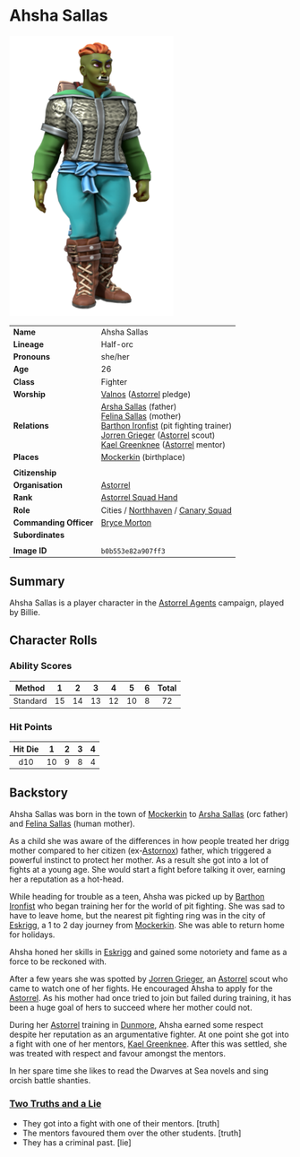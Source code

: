 # Ahsha Sallas

<img src="https://raw.githubusercontent.com/jesskelsall/astarus-images/main/people/portraits/b0b553e82a907ff3.png" height="500" />

|||
| --- | --- |
| **Name** | Ahsha Sallas | character.3
| **Lineage** | Half-orc |
| **Pronouns** | she/her |
| **Age** | 26 |
| **Class** | Fighter |
| **Worship** | [Valnos](../gods/deities/valnos.md) ([Astorrel](../organisations/astorrel/astorrel.md) pledge) |
| **Relations** | [Arsha Sallas](arsha-sallas.md) (father)<br />[Felina Sallas](felina-sallas.md) (mother)<br />[Barthon Ironfist](barthon-ironfist.md) (pit fighting trainer)<br />[Jorren Grieger](jorren-grieger.md) ([Astorrel](../organisations/astorrel/astorrel.md) scout)<br />[Kael Greenknee](kael-greenknee.md) ([Astorrel](../organisations/astorrel/astorrel.md) mentor) |
| **Places** | [Mockerkin](../places/towns/mockerkin.md) (birthplace) |
|||
| **Citizenship** | |
| **Organisation** | [Astorrel](../organisations/astorrel/astorrel.md) |
| **Rank** | [Astorrel Squad Hand](../organisations/astorrel/ranks/astorrel-squad-hand.md) |
| **Role** | Cities / [Northhaven](../places/cities/northhaven.md) / [Canary Squad](../organisations/astorrel/squads/canary-squad.md) |
| **Commanding Officer** | [Bryce Morton](bryce-morton.md) |
| **Subordinates** | |
|||
| **Image ID** | `b0b553e82a907ff3` |

## Summary

Ahsha Sallas is a player character in the [Astorrel Agents](../campaigns/astorrel-agents.md) campaign, played by Billie.

## Character Rolls

### Ability Scores

| Method | 1 | 2 | 3 | 4 | 5 | 6 | Total |
| --- |:---:|:---:|:---:|:---:|:---:|:---:|:---:|
| Standard | 15 | 14 | 13 | 12 | 10 | 8 | 72 |

### Hit Points

| Hit Die | 1 | 2 | 3 | 4 |
|:---:|:---:|:---:|:---:|:---:|
| d10 | 10 | 9 | 8 | 4 |

## Backstory

Ahsha Sallas was born in the town of [Mockerkin](../places/towns/mockerkin.md) to [Arsha Sallas](arsha-sallas.md) (orc father) and [Felina Sallas](felina-sallas.md) (human mother).

As a child she was aware of the differences in how people treated her drigg mother compared to her citizen (ex-[Astornox](../organisations/astornox/astornox.md)) father, which triggered a powerful instinct to protect her mother. As a result she got into a lot of fights at a young age. She would start a fight before talking it over, earning her a reputation as a hot-head.

While heading for trouble as a teen, Ahsha was picked up by [Barthon Ironfist](barthon-ironfist.md) who began training her for the world of pit fighting. She was sad to have to leave home, but the nearest pit fighting ring was in the city of [Eskrigg](../places/cities/eskrigg.md), a 1 to 2 day journey from [Mockerkin](../places/towns/mockerkin.md). She was able to return home for holidays.

Ahsha honed her skills in [Eskrigg](../places/cities/eskrigg.md) and gained some notoriety and fame as a force to be reckoned with.

After a few years she was spotted by [Jorren Grieger](jorren-grieger.md), an [Astorrel](../organisations/astorrel/astorrel.md) scout who came to watch one of her fights. He encouraged Ahsha to apply for the [Astorrel](../organisations/astorrel/astorrel.md). As his mother had once tried to join but failed during training, it has been a huge goal of hers to succeed where her mother could not.

During her [Astorrel](../organisations/astorrel/astorrel.md) training in [Dunmore](../places/cities/dunmore.md), Ahsha earned some respect despite her reputation as an argumentative fighter. At one point she got into a fight with one of her mentors, [Kael Greenknee](kael-greenknee.md). After this was settled, she was treated with respect and favour amongst the mentors.

In her spare time she likes to read the Dwarves at Sea novels and sing orcish battle shanties.

### [Two Truths and a Lie](../mechanics/roleplay/two-truths-and-a-lie.md)

- They got into a fight with one of their mentors. [truth]
- The mentors favoured them over the other students. [truth]
- They has a criminal past. [lie]
